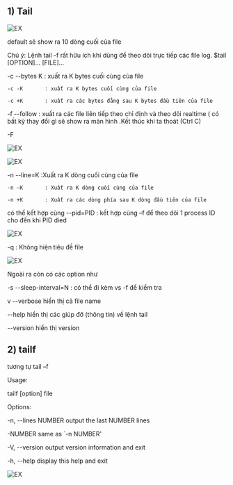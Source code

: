## 1) Tail

![EX](https://github.com/PhamKhahn/Tong-hop-Note/blob/master/Log/1.%20C%C3%A1c%20l%E1%BB%87nh%20c%E1%BA%A7n%20thi%E1%BA%BFt%20khi%20thao%20t%C3%A1c%20v%E1%BB%9Bi%20log/img/tail%20tailf/1.png)

default sẽ show ra 10 dòng cuối của file

Chú ý: Lệnh tail -f  rất hữu ích khi dùng để theo dõi trực tiếp các file log.
$tail [OPTION]... [FILE]...

-c	--bytes K	: xuất ra K bytes cuối cùng của file

	-c -K		: xuất ra K bytes cuối cùng của file

	-c +K		: xuất ra các bytes đằng sau K bytes đầu tiên của file
 

-f	 --follow		: xuất ra các file liên tiếp theo chỉ định và theo dõi realtime ( có bất kỳ thay đổi gì sẽ show ra màn hình .Kết thúc khi ta thoát (Ctrl C)

-F
 
 ![EX](https://github.com/PhamKhahn/Tong-hop-Note/blob/master/Log/1.%20C%C3%A1c%20l%E1%BB%87nh%20c%E1%BA%A7n%20thi%E1%BA%BFt%20khi%20thao%20t%C3%A1c%20v%E1%BB%9Bi%20log/img/tail%20tailf/2.png)

 ![EX](https://github.com/PhamKhahn/Tong-hop-Note/blob/master/Log/1.%20C%C3%A1c%20l%E1%BB%87nh%20c%E1%BA%A7n%20thi%E1%BA%BFt%20khi%20thao%20t%C3%A1c%20v%E1%BB%9Bi%20log/img/tail%20tailf/3.png)

-n	 --line=K	:Xuất ra K dòng cuối cùng của file

	-n –K		: Xuất ra K dòng cuối cùng của file

	-n +K		: Xuất ra các dòng phía sau K dòng đầu tiên của file
có thể kết hợp cùng 
	--pid=PID	: kết hợp cùng –f để theo dõi 1 process ID cho đến khi PID died 
 
![EX](https://github.com/PhamKhahn/Tong-hop-Note/blob/master/Log/1.%20C%C3%A1c%20l%E1%BB%87nh%20c%E1%BA%A7n%20thi%E1%BA%BFt%20khi%20thao%20t%C3%A1c%20v%E1%BB%9Bi%20log/img/tail%20tailf/4.png)

-q	: Không hiện tiêu đề file
 
![EX](https://github.com/PhamKhahn/Tong-hop-Note/blob/master/Log/1.%20C%C3%A1c%20l%E1%BB%87nh%20c%E1%BA%A7n%20thi%E1%BA%BFt%20khi%20thao%20t%C3%A1c%20v%E1%BB%9Bi%20log/img/tail%20tailf/5.png)

Ngoài ra còn có các option như

-s	--sleep-interval=N	: có thể đi kèm vs  -f  để kiểm tra

v	--verbose            hiển thị cả file name

--help     hiển thị các giúp đỡ (thông tin) về lệnh tail 

--version  hiển thị version


## 2) tailf

tương tự tail –f

Usage:

 tailf [option] file

Options:

 -n, --lines NUMBER  output the last NUMBER lines

 -NUMBER             same as `-n NUMBER'

 -V, --version       output version information and exit

 -h, --help          display this help and exit
 
![EX](https://github.com/PhamKhahn/Tong-hop-Note/blob/master/Log/1.%20C%C3%A1c%20l%E1%BB%87nh%20c%E1%BA%A7n%20thi%E1%BA%BFt%20khi%20thao%20t%C3%A1c%20v%E1%BB%9Bi%20log/img/tail%20tailf/6.png)